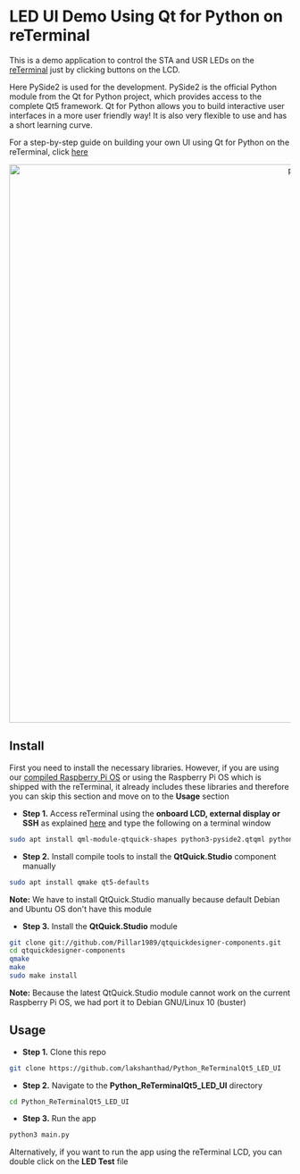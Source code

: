 # LED UI Demo Using Qt for Python on reTerminal

This is a demo application to control the STA and USR LEDs on the [reTerminal](https://www.seeedstudio.com/ReTerminal-with-CM4-p-4904.html) just by clicking buttons on the LCD.

Here PySide2 is used for the development. PySide2 is the official Python module from the Qt for Python project, which provides access to the complete Qt5 framework. Qt for Python allows you to build interactive user interfaces in a more user friendly way! It is also very flexible to use and has a short learning curve. 

For a step-by-step guide on building your own UI using Qt for Python on the reTerminal, click [here](https://wiki.seeedstudio.com/reTerminal-build-UI-using-Qt-for-Python/)

<p style="text-align:center;"><img src="https://files.seeedstudio.com/wiki/ReTerminal/final-output.png" alt="pir" width="1000" height="auto"></p>

## Install 

First you need to install the necessary libraries. However, if you are using our [compiled Raspberry Pi OS](https://wiki.seeedstudio.com/reTerminal/#q1-how-can-i-flash-raspberry-pi-os-which-is-originally-shipped-with-reterminal) or using the Raspberry Pi OS which is shipped with the reTerminal, it already includes these libraries and therefore you can skip this section and move on to the **Usage** section

- **Step 1.** Access reTerminal using the **onboard LCD, external display or SSH** as explained [here](https://wiki.seeedstudio.com/reTerminal/#log-in-to-raspberry-pi-os-ubuntu-os-or-other-os-using-ssh-over-wi-fi-ethernet) and type the following on a terminal window

```sh
sudo apt install qml-module-qtquick-shapes python3-pyside2.qtqml python3-pyside2.qtcore python3-pyside2.qtnetwork python3-pyside2.qtgui python3-pyside2.qtwidgets python3-pyside2.qtquick qtquickcontrols2-5-dev qml-module-qtcharts qml-module-qtquick-controls qml-module-qtquick-controls2
```

- **Step 2.** Install compile tools to install the **QtQuick.Studio** component manually

```sh
sudo apt install qmake qt5-defaults 
```

**Note:** We have to install QtQuick.Studio manually because default Debian and Ubuntu OS don't have this module 

- **Step 3.** Install the **QtQuick.Studio** module

```sh
git clone git://github.com/Pillar1989/qtquickdesigner-components.git
cd qtquickdesigner-components
qmake 
make 
sudo make install 
```

**Note:** Because the latest QtQuick.Studio module cannot work on the current Raspberry Pi OS, we had port it to Debian GNU/Linux 10 (buster)

## Usage

- **Step 1.** Clone this repo

```sh
git clone https://github.com/lakshanthad/Python_ReTerminalQt5_LED_UI
```

- **Step 2.** Navigate to the **Python_ReTerminalQt5_LED_UI** directory

```sh
cd Python_ReTerminalQt5_LED_UI
```

- **Step 3.** Run the app

```sh
python3 main.py
```

Alternatively, if you want to run the app using the reTerminal LCD, you can double click on the **LED Test** file
